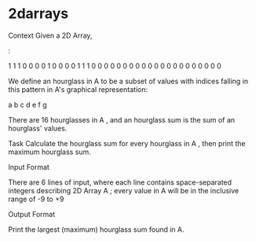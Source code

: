 # 2darrays
Context
Given a 2D Array,

:

1 1 1 0 0 0
0 1 0 0 0 0
1 1 1 0 0 0
0 0 0 0 0 0
0 0 0 0 0 0
0 0 0 0 0 0

We define an hourglass in A to be a subset of values with indices falling in this pattern in A's graphical representation:

a b c
  d
e f g

There are 16 hourglasses in A , and an hourglass sum is the sum of an hourglass' values.

Task
Calculate the hourglass sum for every hourglass in A , then print the maximum hourglass sum.

Input Format

There are 6 lines of input, where each line contains space-separated integers describing 2D Array A ; 
every value in A will be in the inclusive range of -9 to +9

Output Format

Print the largest (maximum) hourglass sum found in A.
